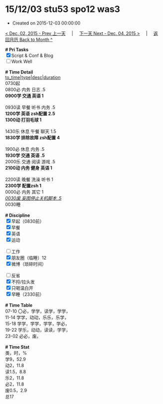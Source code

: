 # 15/12/03 stu53 spo12 was3

- Created on 2015-12-03 00:00:00

[< Dec. 02, 2015 - Prev 上一天](_archived/lifelogs/2015/12/d02.md) &nbsp; &nbsp; | &nbsp; &nbsp; [下一天 Next - Dec. 04, 2015 >](_archived/lifelogs/2015/12/d04.md) &nbsp; &nbsp; |  &nbsp; &nbsp; [返回月历 Back to Month ^](_archived/lifelogs/2015/12/index.md)
<br/><div><b># Pri Tasks</b></div><div><input checked="true" type="checkbox"/>Script &amp; Conf &amp; Blog</div><div><input type="checkbox"/>Work Well</div><div><br/></div><div><b># Time Detail</b></div><div><u>to_time|type|desc|duration</u></div><div>0730起</div><div>0800必 内务 日志 .5</div><div><b>0900学 交通 英语 1</b></div><div><br/></div><div>0930读 早餐 听书 内务 .5</div><div><b>1200学 英语 zsh配置 2.5</b></div><div><b>1300动 打羽毛球 1</b></div><div><br/></div><div>1430乐 休息 午餐 聊天 1.5</div><div><b>1830学 排除故障 zsh配置 4</b></div><div><br/></div><div>1900必 休息 内务 .5</div><div><b>1930学 交通 英语 .5</b></div><div>2000乐 交通 阅读 游戏 .5</div><div><b>2100动 内务 健身 英语 1</b></div><div><br/></div><div>2200读 晚餐 洗澡 听书 1</div><div><b>2300学 配置zsh 1</b></div><div>0000必 内务 其它 1</div><div><u><i>0030废 妄图停止关机脚本 .5</i></u></div><div>0030睡</div><div><br/></div><div><b># Discipline</b></div><div><input checked="true" type="checkbox"/>早起（0830前）</div><div><input checked="true" type="checkbox"/>早餐</div><div><input checked="true" type="checkbox"/>英语</div><div><input checked="true" type="checkbox"/>运动</div><div><br/></div><div><input type="checkbox"/>工作</div><div><input checked="true" type="checkbox"/>朋友圈（临睡）12</div><div><input checked="true" type="checkbox"/>微博（琐碎时间）</div><div><br/></div><div><input type="checkbox"/>反省</div><div><input checked="true" type="checkbox"/>不捋/拉头发</div><div><input checked="true" type="checkbox"/>只喝温白开</div><div><input checked="true" type="checkbox"/>早睡（2330前）</div><div><br/></div><div><b># Time Table</b></div><div>07-10 〇必，学学，读学，学学，</div><div>11-14 学学，动动，乐乐，乐学，</div><div>15-18 学学，学学，学学，学必，</div><div>19-22 学乐，动动，读读，学学，</div><div>23-02 必必，废。</div><div><br/></div><div><b># Time Stat</b></div><div>类，时，%</div><div>学9，52.9</div><div>动2，11.8</div><div>读1.5，8.8</div><div>乐2，11.8</div><div>必2，11.8</div><div>废0.5，2.9</div><div>总17</div>
